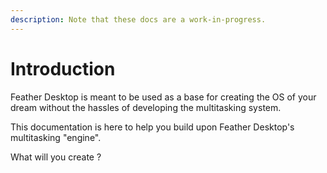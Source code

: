 ```yaml
---
description: Note that these docs are a work-in-progress.
---
```


# Introduction

Feather Desktop is meant to be used as a base for creating the OS of your dream without the hassles of developing the multitasking system.

This documentation is here to help you build upon Feather Desktop's multitasking "engine".

What will you create ?

